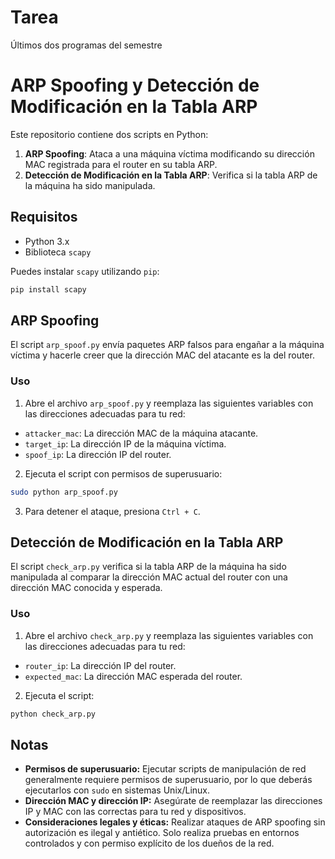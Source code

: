 # Tarea
Últimos dos programas del semestre

# ARP Spoofing y Detección de Modificación en la Tabla ARP

Este repositorio contiene dos scripts en Python:

1. **ARP Spoofing**: Ataca a una máquina víctima modificando su dirección MAC registrada para el router en su tabla ARP.
2. **Detección de Modificación en la Tabla ARP**: Verifica si la tabla ARP de la máquina ha sido manipulada.

## Requisitos

- Python 3.x
- Biblioteca `scapy`

Puedes instalar `scapy` utilizando `pip`:

```sh
pip install scapy
```

## ARP Spoofing

El script `arp_spoof.py` envía paquetes ARP falsos para engañar a la máquina víctima y hacerle creer que la dirección MAC del atacante es la del router.

### Uso

1. Abre el archivo `arp_spoof.py` y reemplaza las siguientes variables con las direcciones adecuadas para tu red:

- `attacker_mac`: La dirección MAC de la máquina atacante.
- `target_ip`: La dirección IP de la máquina víctima.
- `spoof_ip`: La dirección IP del router.

2. Ejecuta el script con permisos de superusuario:

```sh
sudo python arp_spoof.py
```

3. Para detener el ataque, presiona `Ctrl + C`.

## Detección de Modificación en la Tabla ARP

El script `check_arp.py` verifica si la tabla ARP de la máquina ha sido manipulada al comparar la dirección MAC actual del router con una dirección MAC conocida y esperada.

### Uso

1. Abre el archivo `check_arp.py` y reemplaza las siguientes variables con las direcciones adecuadas para tu red:

- `router_ip`: La dirección IP del router.
- `expected_mac`: La dirección MAC esperada del router.

2. Ejecuta el script:

```sh
python check_arp.py
```

## Notas

- **Permisos de superusuario:** Ejecutar scripts de manipulación de red generalmente requiere permisos de superusuario, por lo que deberás ejecutarlos con `sudo` en sistemas Unix/Linux.
- **Dirección MAC y dirección IP:** Asegúrate de reemplazar las direcciones IP y MAC con las correctas para tu red y dispositivos.
- **Consideraciones legales y éticas:** Realizar ataques de ARP spoofing sin autorización es ilegal y antiético. Solo realiza pruebas en entornos controlados y con permiso explícito de los dueños de la red.

